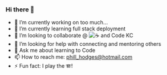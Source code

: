 ### Hi there 👋 

<!--
**koolkat254/koolkat254** is a ✨ _special_ ✨ repository because its `README.md` (this file) appears on your GitHub profile.

Here are some ideas to get you started:
-->
- 🔭 I’m currently working on too much... 
- 🌱 I’m currently learning full stack deployment
- 👯 I’m looking to collaborate @ ![:coffee: and Code KC](https://www.meetup.com/coffee-and-code/)
- 🤔 I’m looking for help with connecting and mentoring others
- 💬 Ask me about learning to Code
- 📫 How to reach me: phill_hodges@hotmail.com
- ⚡ Fun fact: I play the :accordion:!  

